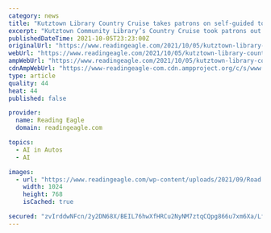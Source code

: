```yaml
---
category: news
title: "Kutztown Library Country Cruise takes patrons on self-guided tour"
excerpt: "Kutztown Community Library’s Country Cruise took patrons out on a self-guided tour of Albany and Greenwich townships, featuring covered bridges, historic churches, stops at businesses and Albany"
publishedDateTime: 2021-10-05T23:23:00Z
originalUrl: "https://www.readingeagle.com/2021/10/05/kutztown-library-country-cruise-self-guided-tour/"
webUrl: "https://www.readingeagle.com/2021/10/05/kutztown-library-country-cruise-self-guided-tour/"
ampWebUrl: "https://www.readingeagle.com/2021/10/05/kutztown-library-country-cruise-self-guided-tour/amp/"
cdnAmpWebUrl: "https://www-readingeagle-com.cdn.ampproject.org/c/s/www.readingeagle.com/2021/10/05/kutztown-library-country-cruise-self-guided-tour/amp/"
type: article
quality: 44
heat: 44
published: false

provider:
  name: Reading Eagle
  domain: readingeagle.com

topics:
  - AI in Autos
  - AI

images:
  - url: "https://www.readingeagle.com/wp-content/uploads/2021/09/Road.jpg?w=1024&#038;h=768"
    width: 1024
    height: 768
    isCached: true

secured: "zvIrddwNFcn/2y2DN68X/BEIL76hwXfHRCu2NyNM7ztqCQpg866u7xm6Xa/Lf00B85kqnStKRU3WkikhFOoKXO4Ld28MZjvM2j8JC2YeBYGBPdIK6qa5y0PXL604302UwdmGFT6kpTBV3iSnPCR64kQ+dFzAOLGc9ARt2wTURcYAUPgj/JQ5we1MqwA0oGpQdYQ9tvFFkkYYnJYkkzm9IZ7+CQT3gpZUTzS+R/RBSNe6yGxIMfoz43Xb0JoOnlI9+aOoy+U1Jzlqn6J1fYk6P4vwIEzvOB0KZND8NDP6i+Kg4iHRrQCPk5BU0Anadw/2oQiQtk8bypaTrzjr5KEZ6cjormgm9eryxJ09b8zXvOQ=;kmyifYu8Tb9Ta5VDONv2vA=="
---
```


